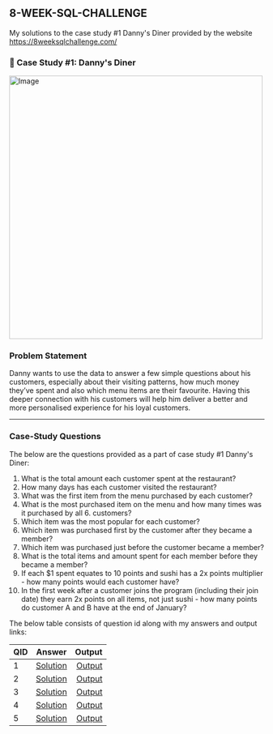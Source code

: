 ## 8-WEEK-SQL-CHALLENGE

My solutions to the case study #1 Danny's Diner provided by the website https://8weeksqlchallenge.com/ 

### 🍜 Case Study #1: Danny's Diner
<img src="https://user-images.githubusercontent.com/81607668/127727503-9d9e7a25-93cb-4f95-8bd0-20b87cb4b459.png" alt="Image" width="500" height="520">

### Problem Statement

Danny wants to use the data to answer a few simple questions about his customers, especially about their visiting patterns, how much money they’ve spent and also which menu items are their favourite. Having this deeper connection with his customers will help him deliver a better and more personalised experience for his loyal customers.

-------

### Case-Study Questions 

The below are the questions provided as a part of case study #1 Danny's Diner:
1. What is the total amount each customer spent at the restaurant?
2. How many days has each customer visited the restaurant?
3. What was the first item from the menu purchased by each customer?
4. What is the most purchased item on the menu and how many times was it purchased by all 6. 
   customers?
5. Which item was the most popular for each customer?
6. Which item was purchased first by the customer after they became a member?
7. Which item was purchased just before the customer became a member?
8. What is the total items and amount spent for each member before they became a member?
9. If each $1 spent equates to 10 points and sushi has a 2x points multiplier - how many points 
   would each customer have?
10. In the first week after a customer joins the program (including their join date) they earn 
    2x points on all items, not just sushi - how many points do customer A and B have at the end 
    of January?

The below table consists of question id along with my answers and output links:
    
|QID| Answer       | Output        |
|--|------------------------ |----------------:|
|1|[Solution](https://github.com/Tungana-Bhavya/8-WEEK-SQL-CHALLENGE/blob/main/QUERIES/1.sql) |[Output](https://github.com/Tungana-Bhavya/8-WEEK-SQL-CHALLENGE/blob/main/IMAGES/1.jpg)
|2|[Solution](https://github.com/Tungana-Bhavya/8-WEEK-SQL-CHALLENGE/blob/main/QUERIES/2.sql) |[Output](https://github.com/Tungana-Bhavya/8-WEEK-SQL-CHALLENGE/blob/main/IMAGES/2.jpg)
|3|[Solution](https://github.com/Tungana-Bhavya/8-WEEK-SQL-CHALLENGE/blob/main/QUERIES/3.sql) |[Output](https://github.com/Tungana-Bhavya/8-WEEK-SQL-CHALLENGE/blob/main/IMAGES/3.jpg)
|4|[Solution](https://github.com/Tungana-Bhavya/8-WEEK-SQL-CHALLENGE/blob/main/QUERIES/4.sql) |[Output](https://github.com/Tungana-Bhavya/8-WEEK-SQL-CHALLENGE/blob/main/IMAGES/4.jpg)
|5|[Solution](https://github.com/Tungana-Bhavya/8-WEEK-SQL-CHALLENGE/blob/main/QUERIES/5.sql) |[Output](https://github.com/Tungana-Bhavya/8-WEEK-SQL-CHALLENGE/blob/main/IMAGES/5.jpg)
    
    
